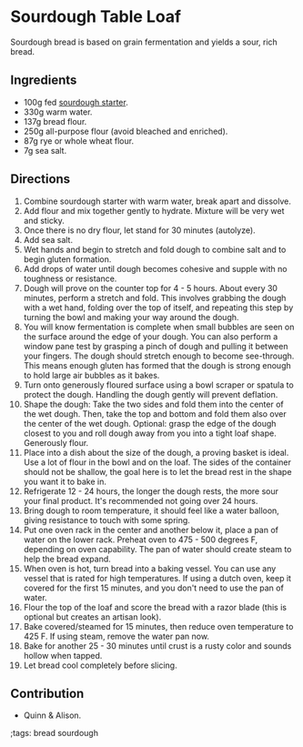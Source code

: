 # Sourdough Table Loaf

Sourdough bread is based on grain fermentation and yields a sour, rich bread.

## Ingredients

- 100g fed [sourdough starter](sourdough-starter).
- 330g warm water.
- 137g bread flour.
- 250g all-purpose flour (avoid bleached and enriched).
- 87g rye or whole wheat flour.
- 7g sea salt.

## Directions

1. Combine sourdough starter with warm water, break apart and dissolve.
2. Add flour and mix together gently to hydrate. Mixture will be very wet and
   sticky.
3. Once there is no dry flour, let stand for 30 minutes (autolyze).
4. Add sea salt.
5. Wet hands and begin to stretch and fold dough to combine salt and to begin
   gluten formation.
6. Add drops of water until dough becomes cohesive and supple with no toughness
   or resistance.
7. Dough will prove on the counter top for 4 - 5 hours. About every 30 minutes,
   perform a stretch and fold. This involves grabbing the dough with a wet hand,
   folding over the top of itself, and repeating this step by turning the bowl
   and making your way around the dough.
8. You will know fermentation is complete when small bubbles are seen on the
   surface around the edge of your dough. You can also perform a window pane
   test by grasping a pinch of dough and pulling it between your fingers. The
   dough should stretch enough to become see-through. This means enough gluten
   has formed that the dough is strong enough to hold large air bubbles as it
   bakes.
9. Turn onto generously floured surface using a bowl scraper or spatula to
   protect the dough. Handling the dough gently will prevent deflation.
10. Shape the dough: Take the two sides and fold them into the center of the wet
    dough. Then, take the top and bottom and fold them also over the center of
    the wet dough. Optional: grasp the edge of the dough closest to you and roll
    dough away from you into a tight loaf shape. Generously flour.
11. Place into a dish about the size of the dough, a proving basket is ideal.
    Use a lot of flour in the bowl and on the loaf. The sides of the container
    should not be shallow, the goal here is to let the bread rest in the shape
    you want it to bake in.
12. Refrigerate 12 - 24 hours, the longer the dough rests, the more sour your
    final product. It's recommended not going over 24 hours.
13. Bring dough to room temperature, it should feel like a water balloon, giving
    resistance to touch with some spring.
14. Put one oven rack in the center and another below it, place a pan of water
    on the lower rack. Preheat oven to 475 - 500 degrees F, depending on oven
    capability. The pan of water should create steam to help the bread expand.
15. When oven is hot, turn bread into a baking vessel. You can use any vessel
    that is rated for high temperatures. If using a dutch oven, keep it covered
    for the first 15 minutes, and you don't need to use the pan of water.
16. Flour the top of the loaf and score the bread with a razor blade (this is
    optional but creates an artisan look).
17. Bake covered/steamed for 15 minutes, then reduce oven temperature to 425 F.
    If using steam, remove the water pan now.
18. Bake for another 25 - 30 minutes until crust is a rusty color and sounds
    hollow when tapped.
19. Let bread cool completely before slicing.

## Contribution

- Quinn & Alison.

;tags: bread sourdough
